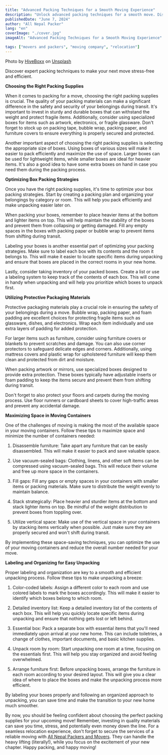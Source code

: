 ```yaml
---
title: "Advanced Packing Techniques for a Smooth Moving Experience"
description: "Unlock advanced packing techniques for a smooth move. Discover expert tips for stress-free moving and make your relocation effortless!"
publishedDate: "June 7, 2024"
author: "All Nepal Packer"
lang: "en"
coverImage: "./cover.jpg"
imageAlt: "Advanced Packing Techniques for a Smooth Moving Experience"

tags: ["movers and packers", "moving company", "relocation"]
---
```


<p class="text-sm text-gray-700 text-center">Photo by <a href="https://unsplash.com/@hiveboxx?utm_content=creditCopyText&utm_medium=referral&utm_source=unsplash" target="_blank" rel="nofollow">HiveBoxx</a> on <a href="https://unsplash.com/photos/woman-in-pink-sweater-standing-beside-brown-wooden-kitchen-cabinet-bLSe4JO5YF4?utm_content=creditCopyText&utm_medium=referral&utm_source=unsplash" target="_blank" rel="nofollow">Unsplash</a></p>

Discover expert packing techniques to make your next move stress-free and efficient.

**Choosing the Right Packing Supplies**

When it comes to packing for a move, choosing the right packing supplies is crucial. The quality of your packing materials can make a significant difference in the safety and security of your belongings during transit. It's important to invest in sturdy and durable boxes that can withstand the weight and protect fragile items. Additionally, consider using specialized boxes for items such as artwork, electronics, or fragile glassware. Don't forget to stock up on packing tape, bubble wrap, packing paper, and furniture covers to ensure everything is properly secured and protected.

Another important aspect of choosing the right packing supplies is selecting the appropriate size of boxes. Using boxes of various sizes will make it easier to pack efficiently and maximize the use of space. Larger boxes can be used for lightweight items, while smaller boxes are ideal for heavier items. It's also a good idea to have some extra boxes on hand in case you need them during the packing process.

**Optimizing Box Packing Strategies**

Once you have the right packing supplies, it's time to optimize your box packing strategies. Start by creating a packing plan and organizing your belongings by category or room. This will help you pack efficiently and make unpacking easier later on.

When packing your boxes, remember to place heavier items at the bottom and lighter items on top. This will help maintain the stability of the boxes and prevent them from collapsing or getting damaged. Fill any empty spaces in the boxes with packing paper or bubble wrap to prevent items from shifting during transit.

Labeling your boxes is another essential part of optimizing your packing strategies. Make sure to label each box with its contents and the room it belongs to. This will make it easier to locate specific items during unpacking and ensure that boxes are placed in the correct rooms in your new home.

Lastly, consider taking inventory of your packed boxes. Create a list or use a labeling system to keep track of the contents of each box. This will come in handy when unpacking and will help you prioritize which boxes to unpack first.

**Utilizing Protective Packaging Materials**

Protective packaging materials play a crucial role in ensuring the safety of your belongings during a move. Bubble wrap, packing paper, and foam padding are excellent choices for protecting fragile items such as glassware, dishes, and electronics. Wrap each item individually and use extra layers of padding for added protection.

For larger items such as furniture, consider using furniture covers or blankets to prevent scratches and damage. You can also use corner protectors to safeguard delicate edges and corners. Additionally, using mattress covers and plastic wrap for upholstered furniture will keep them clean and protected from dirt and moisture.

When packing artwork or mirrors, use specialized boxes designed to provide extra protection. These boxes typically have adjustable inserts or foam padding to keep the items secure and prevent them from shifting during transit.

Don't forget to also protect your floors and carpets during the moving process. Use floor runners or cardboard sheets to cover high-traffic areas and prevent any accidental damage.

**Maximizing Space in Moving Containers**

One of the challenges of moving is making the most of the available space in your moving containers. Follow these tips to maximize space and minimize the number of containers needed:

1. Disassemble furniture: Take apart any furniture that can be easily disassembled. This will make it easier to pack and save valuable space.

2. Use vacuum-sealed bags: Clothing, linens, and other soft items can be compressed using vacuum-sealed bags. This will reduce their volume and free up more space in the containers.

3. Fill gaps: Fill any gaps or empty spaces in your containers with smaller items or packing materials. Make sure to distribute the weight evenly to maintain balance.

4. Stack strategically: Place heavier and sturdier items at the bottom and stack lighter items on top. Be mindful of the weight distribution to prevent boxes from toppling over.

5. Utilize vertical space: Make use of the vertical space in your containers by stacking items vertically when possible. Just make sure they are properly secured and won't shift during transit.

By implementing these space-saving techniques, you can optimize the use of your moving containers and reduce the overall number needed for your move.

**Labeling and Organizing for Easy Unpacking**

Proper labeling and organization are key to a smooth and efficient unpacking process. Follow these tips to make unpacking a breeze:

1. Color-coded labels: Assign a different color to each room and use colored labels to mark the boxes accordingly. This will make it easier to identify which boxes belong to which room.

2. Detailed inventory list: Keep a detailed inventory list of the contents of each box. This will help you quickly locate specific items during unpacking and ensure that nothing gets lost or left behind.

3. Essential box: Pack a separate box with essential items that you'll need immediately upon arrival at your new home. This can include toiletries, a change of clothes, important documents, and basic kitchen supplies.

4. Unpack room by room: Start unpacking one room at a time, focusing on the essentials first. This will help you stay organized and avoid feeling overwhelmed.

5. Arrange furniture first: Before unpacking boxes, arrange the furniture in each room according to your desired layout. This will give you a clear idea of where to place the boxes and make the unpacking process more efficient.

By labeling your boxes properly and following an organized approach to unpacking, you can save time and make the transition to your new home much smoother.

By now, you should be feeling confident about choosing the perfect packing supplies for your upcoming move! Remember, investing in quality materials can save you time, stress, and potentially even money down the line. For a seamless relocation experience, don't forget to secure the services of a reliable moving with [All Nepal Packers and Movers](/). They can handle the heavy lifting (literally!), while you focus on the excitement of your new chapter. Happy packing, and happy moving!
